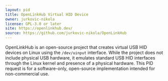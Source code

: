 ```yaml
---
layout: pid
title: OpenLinkHub Virtual HID Device
owner: jurkovic-nikola
license: GPL-3.0 or later
site: https://openlinkhub.dev/
source: https://github.com/jurkovic-nikola/OpenLinkHub
---
```


OpenLinkHub is an open-source project that creates virtual USB HID devices on Linux using the `/dev/uinput` interface.
While the project does not include physical USB hardware, it emulates standard USB HID interfaces through the Linux kernel and presence of a physical hardware.
This PID request is for a software-only, open-source implementation intended for non-commercial use.
